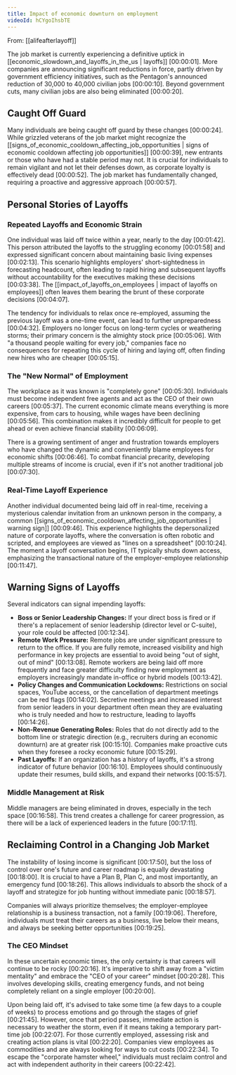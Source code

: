 ```yaml
---
title: Impact of economic downturn on employment
videoId: hCYgoIhsbTE
---
```


From: [[alifeafterlayoff]] <br/> 

The job market is currently experiencing a definitive uptick in [[economic_slowdown_and_layoffs_in_the_us | layoffs]] <a class="yt-timestamp" data-t="00:00:01">[00:00:01]</a>. More companies are announcing significant reductions in force, partly driven by government efficiency initiatives, such as the Pentagon's announced reduction of 30,000 to 40,000 civilian jobs <a class="yt-timestamp" data-t="00:00:10">[00:00:10]</a>. Beyond government cuts, many civilian jobs are also being eliminated <a class="yt-timestamp" data-t="00:00:20">[00:00:20]</a>.

## Caught Off Guard

Many individuals are being caught off guard by these changes <a class="yt-timestamp" data-t="00:00:24">[00:00:24]</a>. While grizzled veterans of the job market might recognize the [[signs_of_economic_cooldown_affecting_job_opportunities | signs of economic cooldown affecting job opportunities]] <a class="yt-timestamp" data-t="00:00:39">[00:00:39]</a>, new entrants or those who have had a stable period may not. It is crucial for individuals to remain vigilant and not let their defenses down, as corporate loyalty is effectively dead <a class="yt-timestamp" data-t="00:00:52">[00:00:52]</a>. The job market has fundamentally changed, requiring a proactive and aggressive approach <a class="yt-timestamp" data-t="00:00:57">[00:00:57]</a>.

## Personal Stories of Layoffs

### Repeated Layoffs and Economic Strain
One individual was laid off twice within a year, nearly to the day <a class="yt-timestamp" data-t="00:01:42">[00:01:42]</a>. This person attributed the layoffs to the struggling economy <a class="yt-timestamp" data-t="00:01:58">[00:01:58]</a> and expressed significant concern about maintaining basic living expenses <a class="yt-timestamp" data-t="00:02:13">[00:02:13]</a>. This scenario highlights employers' short-sightedness in forecasting headcount, often leading to rapid hiring and subsequent layoffs without accountability for the executives making these decisions <a class="yt-timestamp" data-t="00:03:38">[00:03:38]</a>. The [[impact_of_layoffs_on_employees | impact of layoffs on employees]] often leaves them bearing the brunt of these corporate decisions <a class="yt-timestamp" data-t="00:04:07">[00:04:07]</a>.

The tendency for individuals to relax once re-employed, assuming the previous layoff was a one-time event, can lead to further unpreparedness <a class="yt-timestamp" data-t="00:04:32">[00:04:32]</a>. Employers no longer focus on long-term cycles or weathering storms; their primary concern is the almighty stock price <a class="yt-timestamp" data-t="00:05:06">[00:05:06]</a>. With "a thousand people waiting for every job," companies face no consequences for repeating this cycle of hiring and laying off, often finding new hires who are cheaper <a class="yt-timestamp" data-t="00:05:15">[00:05:15]</a>.

### The "New Normal" of Employment
The workplace as it was known is "completely gone" <a class="yt-timestamp" data-t="00:05:30">[00:05:30]</a>. Individuals must become independent free agents and act as the CEO of their own careers <a class="yt-timestamp" data-t="00:05:37">[00:05:37]</a>. The current economic climate means everything is more expensive, from cars to housing, while wages have been declining <a class="yt-timestamp" data-t="00:05:56">[00:05:56]</a>. This combination makes it incredibly difficult for people to get ahead or even achieve financial stability <a class="yt-timestamp" data-t="00:06:09">[00:06:09]</a>.

There is a growing sentiment of anger and frustration towards employers who have changed the dynamic and conveniently blame employees for economic shifts <a class="yt-timestamp" data-t="00:06:46">[00:06:46]</a>. To combat financial precarity, developing multiple streams of income is crucial, even if it's not another traditional job <a class="yt-timestamp" data-t="00:07:30">[00:07:30]</a>.

### Real-Time Layoff Experience
Another individual documented being laid off in real-time, receiving a mysterious calendar invitation from an unknown person in the company, a common [[signs_of_economic_cooldown_affecting_job_opportunities | warning sign]] <a class="yt-timestamp" data-t="00:09:46">[00:09:46]</a>. This experience highlights the depersonalized nature of corporate layoffs, where the conversation is often robotic and scripted, and employees are viewed as "lines on a spreadsheet" <a class="yt-timestamp" data-t="00:10:24">[00:10:24]</a>. The moment a layoff conversation begins, IT typically shuts down access, emphasizing the transactional nature of the employer-employee relationship <a class="yt-timestamp" data-t="00:11:47">[00:11:47]</a>.

## Warning Signs of Layoffs

Several indicators can signal impending layoffs:
*   **Boss or Senior Leadership Changes:** If your direct boss is fired or if there's a replacement of senior leadership (director level or C-suite), your role could be affected <a class="yt-timestamp" data-t="00:12:34">[00:12:34]</a>.
*   **Remote Work Pressure:** Remote jobs are under significant pressure to return to the office. If you are fully remote, increased visibility and high performance in key projects are essential to avoid being "out of sight, out of mind" <a class="yt-timestamp" data-t="00:13:08">[00:13:08]</a>. Remote workers are being laid off more frequently and face greater difficulty finding new employment as employers increasingly mandate in-office or hybrid models <a class="yt-timestamp" data-t="00:13:42">[00:13:42]</a>.
*   **Policy Changes and Communication Lockdowns:** Restrictions on social spaces, YouTube access, or the cancellation of department meetings can be red flags <a class="yt-timestamp" data-t="00:14:02">[00:14:02]</a>. Secretive meetings and increased interest from senior leaders in your department often mean they are evaluating who is truly needed and how to restructure, leading to layoffs <a class="yt-timestamp" data-t="00:14:26">[00:14:26]</a>.
*   **Non-Revenue Generating Roles:** Roles that do not directly add to the bottom line or strategic direction (e.g., recruiters during an economic downturn) are at greater risk <a class="yt-timestamp" data-t="00:15:10">[00:15:10]</a>. Companies make proactive cuts when they foresee a rocky economic future <a class="yt-timestamp" data-t="00:15:29">[00:15:29]</a>.
*   **Past Layoffs:** If an organization has a history of layoffs, it's a strong indicator of future behavior <a class="yt-timestamp" data-t="00:16:10">[00:16:10]</a>. Employees should continuously update their resumes, build skills, and expand their networks <a class="yt-timestamp" data-t="00:15:57">[00:15:57]</a>.

### Middle Management at Risk
Middle managers are being eliminated in droves, especially in the tech space <a class="yt-timestamp" data-t="00:16:58">[00:16:58]</a>. This trend creates a challenge for career progression, as there will be a lack of experienced leaders in the future <a class="yt-timestamp" data-t="00:17:11">[00:17:11]</a>.

## Reclaiming Control in a Changing Job Market

The instability of losing income is significant <a class="yt-timestamp" data-t="00:17:50">[00:17:50]</a>, but the loss of control over one's future and career roadmap is equally devastating <a class="yt-timestamp" data-t="00:18:00">[00:18:00]</a>. It is crucial to have a Plan B, Plan C, and most importantly, an emergency fund <a class="yt-timestamp" data-t="00:18:26">[00:18:26]</a>. This allows individuals to absorb the shock of a layoff and strategize for job hunting without immediate panic <a class="yt-timestamp" data-t="00:18:57">[00:18:57]</a>.

Companies will always prioritize themselves; the employer-employee relationship is a business transaction, not a family <a class="yt-timestamp" data-t="00:19:06">[00:19:06]</a>. Therefore, individuals must treat their careers as a business, live below their means, and always be seeking better opportunities <a class="yt-timestamp" data-t="00:19:25">[00:19:25]</a>.

### The CEO Mindset
In these uncertain economic times, the only certainty is that careers will continue to be rocky <a class="yt-timestamp" data-t="00:20:16">[00:20:16]</a>. It's imperative to shift away from a "victim mentality" and embrace the "CEO of your career" mindset <a class="yt-timestamp" data-t="00:20:28">[00:20:28]</a>. This involves developing skills, creating emergency funds, and not being completely reliant on a single employer <a class="yt-timestamp" data-t="00:20:00">[00:20:00]</a>.

Upon being laid off, it's advised to take some time (a few days to a couple of weeks) to process emotions and go through the stages of grief <a class="yt-timestamp" data-t="00:21:45">[00:21:45]</a>. However, once that period passes, immediate action is necessary to weather the storm, even if it means taking a temporary part-time job <a class="yt-timestamp" data-t="00:22:07">[00:22:07]</a>. For those currently employed, assessing risk and creating action plans is vital <a class="yt-timestamp" data-t="00:22:20">[00:22:20]</a>. Companies view employees as commodities and are always looking for ways to cut costs <a class="yt-timestamp" data-t="00:22:34">[00:22:34]</a>. To escape the "corporate hamster wheel," individuals must reclaim control and act with independent authority in their careers <a class="yt-timestamp" data-t="00:22:42">[00:22:42]</a>.